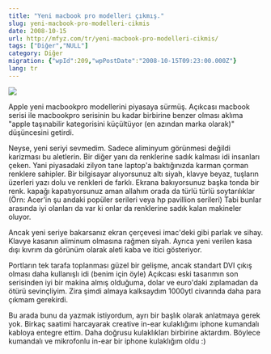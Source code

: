 ```yaml
---
title: "Yeni macbook pro modelleri çıkmış."
slug: yeni-macbook-pro-modelleri-cikmis
date: 2008-10-15
url: http://mfyz.com/tr/yeni-macbook-pro-modelleri-cikmis/
tags: ["Diğer","NULL"]
category: Diğer
migration: {"wpId":209,"wpPostDate":"2008-10-15T09:23:00.000Z"}
lang: tr
---
```


![](/images/archive/tr/2008/10/new_mbp_08.jpg)

Apple yeni macbookpro modellerini piyasaya sürmüş. Açıkcası macbook serisi ile macbookpro serisinin bu kadar birbirine benzer olması aklıma "apple taşınabilir kategorisini küçültüyor (en azından marka olarak)" düşüncesini getirdi.

Neyse, yeni seriyi sevmedim. Sadece aliminyum görünmesi değildi karizması bu aletlerin. Bir diğer yanı da renklerine sadık kalması idi insanları çeken. Yani piyasadaki zilyon tane laptop'a baktığınızda karman çorman renklere sahipler. Bir bilgisayar alıyorsunuz altı siyah, klavye beyaz, tuşların üzerleri yazı dolu ve renkleri de farklı. Ekrana bakıyorsunuz başka tonda bir renk. kapağı kapatıyorsunuz aman allahım orada da türlü türlü soytarılıklar (Örn: Acer'in şu andaki popüler serileri veya hp pavillion serileri) Tabi bunlar arasında iyi olanları da var ki onlar da renklerine sadık kalan makineler oluyor.

Ancak yeni seriye bakarsanız ekran çerçevesi imac'deki gibi parlak ve sihay. Klavye kasanın aliminum olmasına rağmen siyah. Ayrıca yeni verilen kasa dışı kıvrım da görünüm olarak aleti kaba ve itici gösteriyor.

Portların tek tarafa toplanması güzel bir gelişme, ancak standart DVI çıkış olması daha kullanışlı idi (benim için öyle) Açıkcası eski tasarımın son serisinden iyi bir makina almış olduğuma, dolar ve euro'daki zıplamadan da ötürü sevinçliyim. Zira şimdi almaya kalksaydım 1000ytl civarında daha para çıkmam gerekirdi.

Bu arada bunu da yazmak istiyordum, ayrı bir başlık olarak anlatmaya gerek yok. Birkaç saatimi harcayarak creative in-ear kulaklığımı iphone kumandalı kabloya entegre ettim. Daha doğrusu kulaklıkları birbirine aktardım. Böylece kumandalı ve mikrofonlu in-ear bir iphone kulaklığım oldu :)